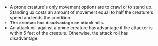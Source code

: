 * A prone creature's only movement options are to crawl or to stand up. Standing up costs an amount of movement equal to half the creature's speed and ends the condition.
* The creature has disadvantage on attack rolls.
* An attack roll against a prone creature has advantage if the attacker is within 5 feet of the creature. Otherwise, the attack roll has disadvantage.